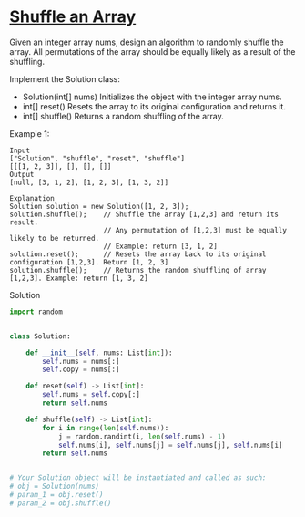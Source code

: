# [Shuffle an Array](https://leetcode.com/problems/shuffle-an-array/description/)

Given an integer array nums, design an algorithm to randomly shuffle the array. All permutations of the array should be
equally likely as a result of the shuffling.

Implement the Solution class:

- Solution(int[] nums) Initializes the object with the integer array nums.
- int[] reset() Resets the array to its original configuration and returns it.
- int[] shuffle() Returns a random shuffling of the array.

Example 1:
```
Input
["Solution", "shuffle", "reset", "shuffle"]
[[[1, 2, 3]], [], [], []]
Output
[null, [3, 1, 2], [1, 2, 3], [1, 3, 2]]

Explanation
Solution solution = new Solution([1, 2, 3]);
solution.shuffle();    // Shuffle the array [1,2,3] and return its result.
                       // Any permutation of [1,2,3] must be equally likely to be returned.
                       // Example: return [3, 1, 2]
solution.reset();      // Resets the array back to its original configuration [1,2,3]. Return [1, 2, 3]
solution.shuffle();    // Returns the random shuffling of array [1,2,3]. Example: return [1, 3, 2]
```
Solution
```python
import random


class Solution:

    def __init__(self, nums: List[int]):
        self.nums = nums[:]
        self.copy = nums[:]

    def reset(self) -> List[int]:
        self.nums = self.copy[:]
        return self.nums

    def shuffle(self) -> List[int]:
        for i in range(len(self.nums)):
            j = random.randint(i, len(self.nums) - 1)
            self.nums[i], self.nums[j] = self.nums[j], self.nums[i]
        return self.nums


# Your Solution object will be instantiated and called as such:
# obj = Solution(nums)
# param_1 = obj.reset()
# param_2 = obj.shuffle()
```
